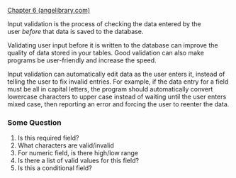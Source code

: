 [Chapter 6 (angelibrary.com)](http://www.angelibrary.com/computer/visual_basic/ch06.htm)

Input validation is the process of checking the data entered by the user _before_ that data is saved to the database.

Validating user input before it is written to the database can improve the quality of data stored in your tables. Good validation can also make programs be user-friendly and increase the speed.

Input validation can automatically edit data as the user enters it, instead of telling the user to fix invalid entries. For example, if the data entry for a field must be all in capital letters, the program should automatically convert lowercase characters to upper case instead of waiting until the user enters mixed case, then reporting an error and forcing the user to reenter the data.

### Some Question
1. Is this required field?
2. What characters are valid/invalid
3. For numeric field, is there high/low range
4. Is there a list of valid values for this field?
5. Is this a conditional field?